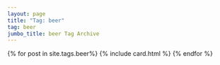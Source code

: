```yaml
---
layout: page
title: "Tag: beer"
tag: beer
jumbo_title: beer Tag Archive
---
```


{% for post in site.tags.beer%}
{% include card.html %}
{% endfor %}
